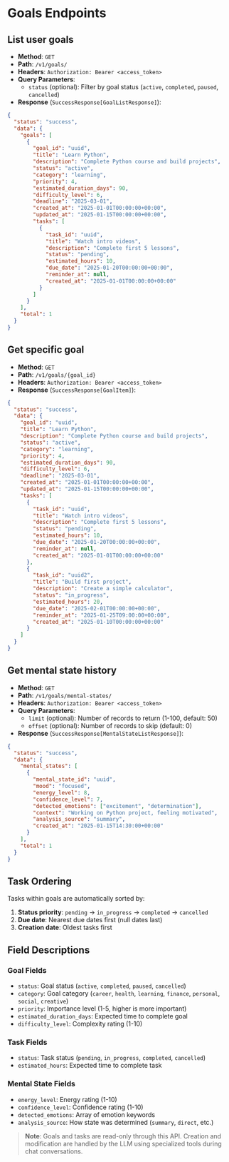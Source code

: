 # Goals Endpoints

## List user goals
- **Method**: `GET`
- **Path**: `/v1/goals/`
- **Headers**: `Authorization: Bearer <access_token>`
- **Query Parameters**:
  - `status` (optional): Filter by goal status (`active`, `completed`, `paused`, `cancelled`)
- **Response** (`SuccessResponse[GoalListResponse]`):

```json
{
  "status": "success",
  "data": {
    "goals": [
      {
        "goal_id": "uuid",
        "title": "Learn Python",
        "description": "Complete Python course and build projects",
        "status": "active",
        "category": "learning",
        "priority": 4,
        "estimated_duration_days": 90,
        "difficulty_level": 6,
        "deadline": "2025-03-01",
        "created_at": "2025-01-01T00:00:00+00:00",
        "updated_at": "2025-01-15T00:00:00+00:00",
        "tasks": [
          {
            "task_id": "uuid",
            "title": "Watch intro videos",
            "description": "Complete first 5 lessons",
            "status": "pending",
            "estimated_hours": 10,
            "due_date": "2025-01-20T00:00:00+00:00",
            "reminder_at": null,
            "created_at": "2025-01-01T00:00:00+00:00"
          }
        ]
      }
    ],
    "total": 1
  }
}
```

## Get specific goal
- **Method**: `GET`
- **Path**: `/v1/goals/{goal_id}`
- **Headers**: `Authorization: Bearer <access_token>`
- **Response** (`SuccessResponse[GoalItem]`):

```json
{
  "status": "success",
  "data": {
    "goal_id": "uuid",
    "title": "Learn Python",
    "description": "Complete Python course and build projects",
    "status": "active",
    "category": "learning",
    "priority": 4,
    "estimated_duration_days": 90,
    "difficulty_level": 6,
    "deadline": "2025-03-01",
    "created_at": "2025-01-01T00:00:00+00:00",
    "updated_at": "2025-01-15T00:00:00+00:00",
    "tasks": [
      {
        "task_id": "uuid",
        "title": "Watch intro videos",
        "description": "Complete first 5 lessons",
        "status": "pending",
        "estimated_hours": 10,
        "due_date": "2025-01-20T00:00:00+00:00",
        "reminder_at": null,
        "created_at": "2025-01-01T00:00:00+00:00"
      },
      {
        "task_id": "uuid2",
        "title": "Build first project",
        "description": "Create a simple calculator",
        "status": "in_progress",
        "estimated_hours": 20,
        "due_date": "2025-02-01T00:00:00+00:00",
        "reminder_at": "2025-01-25T09:00:00+00:00",
        "created_at": "2025-01-10T00:00:00+00:00"
      }
    ]
  }
}
```

## Get mental state history
- **Method**: `GET`
- **Path**: `/v1/goals/mental-states/`
- **Headers**: `Authorization: Bearer <access_token>`
- **Query Parameters**:
  - `limit` (optional): Number of records to return (1-100, default: 50)
  - `offset` (optional): Number of records to skip (default: 0)
- **Response** (`SuccessResponse[MentalStateListResponse]`):

```json
{
  "status": "success",
  "data": {
    "mental_states": [
      {
        "mental_state_id": "uuid",
        "mood": "focused",
        "energy_level": 8,
        "confidence_level": 7,
        "detected_emotions": ["excitement", "determination"],
        "context": "Working on Python project, feeling motivated",
        "analysis_source": "summary",
        "created_at": "2025-01-15T14:30:00+00:00"
      }
    ],
    "total": 1
  }
}
```

## Task Ordering

Tasks within goals are automatically sorted by:
1. **Status priority**: `pending` → `in_progress` → `completed` → `cancelled`
2. **Due date**: Nearest due dates first (null dates last)
3. **Creation date**: Oldest tasks first

## Field Descriptions

### Goal Fields
- `status`: Goal status (`active`, `completed`, `paused`, `cancelled`)
- `category`: Goal category (`career`, `health`, `learning`, `finance`, `personal`, `social`, `creative`)
- `priority`: Importance level (1-5, higher is more important)
- `estimated_duration_days`: Expected time to complete goal
- `difficulty_level`: Complexity rating (1-10)

### Task Fields
- `status`: Task status (`pending`, `in_progress`, `completed`, `cancelled`)
- `estimated_hours`: Expected time to complete task

### Mental State Fields
- `energy_level`: Energy rating (1-10)
- `confidence_level`: Confidence rating (1-10)
- `detected_emotions`: Array of emotion keywords
- `analysis_source`: How state was determined (`summary`, `direct`, etc.)

> **Note**: Goals and tasks are read-only through this API. Creation and modification are handled by the LLM using specialized tools during chat conversations.